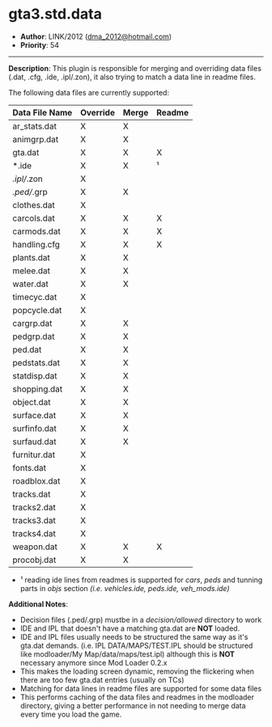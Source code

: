 gta3.std.data
=========================================================================
 + __Author__:   LINK/2012 (<dma_2012@hotmail.com>)
 + __Priority__: 54

*************************************************************************

__Description__:
 This plugin is responsible for merging and overriding data files (.dat, .cfg, .ide, .ipl/.zon),
 it also trying to match a data line in readme files.

The following data files are currently supported:

| Data File Name | Override | Merge | Readme |
|----------------|--------- |-------|--------|
| ar_stats.dat   |    X     |   X   |        |
| animgrp.dat    |    X     |   X   |        |
| gta.dat        |    X     |   X   |   X    |
| *.ide          |    X     |   X   |   ¹    |
| *.ipl/*.zon    |    X     |       |        |
| *.ped/*.grp    |    X     |   X   |        |
| clothes.dat    |    X     |       |        |
| carcols.dat    |    X     |   X   |   X    |
| carmods.dat    |    X     |   X   |   X    |
| handling.cfg   |    X     |   X   |   X    |
| plants.dat     |    X     |   X   |        |
| melee.dat      |    X     |   X   |        |
| water.dat      |    X     |   X   |        |
| timecyc.dat    |    X     |       |        |
| popcycle.dat   |    X     |       |        |
| cargrp.dat     |    X     |   X   |        |
| pedgrp.dat     |    X     |   X   |        |
| ped.dat        |    X     |   X   |        |
| pedstats.dat   |    X     |   X   |        |
| statdisp.dat   |    X     |   X   |        |
| shopping.dat   |    X     |   X   |        |
| object.dat     |    X     |   X   |        |
| surface.dat    |    X     |   X   |        |
| surfinfo.dat   |    X     |   X   |        |
| surfaud.dat    |    X     |   X   |        |
| furnitur.dat   |    X     |       |        |
| fonts.dat      |    X     |       |        |
| roadblox.dat   |    X     |       |        |
| tracks.dat     |    X     |       |        |
| tracks2.dat    |    X     |       |        |
| tracks3.dat    |    X     |       |        |
| tracks4.dat    |    X     |       |        |
| weapon.dat     |    X     |   X   |   X    |
| procobj.dat    |    X     |   X   |        |

 + ¹ reading ide lines from readmes is supported for *cars*, *peds* and tunning parts in *objs* section _(i.e. vehicles.ide, peds.ide, veh_mods.ide)_
    

__Additional Notes__:
   * Decision files (.ped/.grp) mustbe in a *decision/allowed* directory to work
   * IDE and IPL that doesn't have a matching gta.dat are **NOT** loaded.
   * IDE and IPL files usually needs to be structured the same way as it's gta.dat demands.
      (i.e. IPL DATA/MAPS/TEST.IPL should be structured like modloader/My Map/data/maps/test.ipl)
      although this is **NOT** necessary anymore since Mod Loader 0.2.x
   * This makes the loading screen dynamic, removing the flickering when there are too few gta.dat entries (usually on TCs)
   * Matching for data lines in readme files are supported for some data files
   * This performs caching of the data files and readmes in the modloader directory, giving a better performance in
     not needing to merge data every time you load the game.

